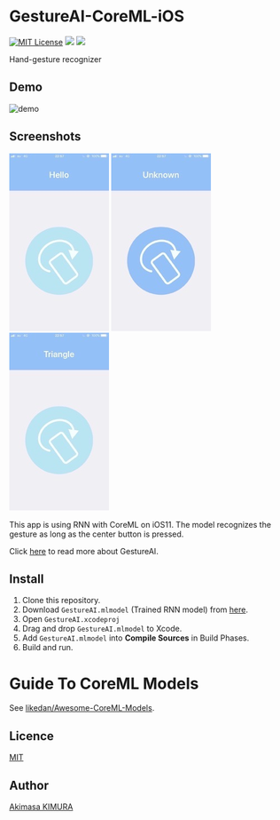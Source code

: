 # GestureAI-CoreML-iOS

[![MIT License](http://img.shields.io/badge/license-MIT-blue.svg?style=flat)](LICENSE) ![](https://img.shields.io/badge/platform-iOS-red.svg) ![](https://img.shields.io/badge/language-Swift%204.x-orange.svg) 

Hand-gesture recognizer

## Demo

![demo](images/demo.gif)

## Screenshots

![screenshot-01](images/screenshot-01.jpg) ![screenshot-02](images/screenshot-02.jpg) ![screenshot-03](images/screenshot-03.jpg)

This app is using RNN with CoreML on iOS11. The model recognizes the gesture as long as the center button is pressed.

Click [here](https://github.com/akimach/GestureAI) to read more about GestureAI.

## Install

1. Clone this repository.
2. Download `GestureAI.mlmodel` (Trained RNN model) from [here](https://goo.gl/avdMjD).
3. Open `GestureAI.xcodeproj`
4. Drag and drop `GestureAI.mlmodel` to Xcode.
5. Add `GestureAI.mlmodel` into **Compile Sources** in Build Phases.
6. Build and run.

# Guide To CoreML Models

See [likedan/Awesome-CoreML-Models](https://github.com/likedan/Awesome-CoreML-Models).

## Licence

[MIT](https://github.com/akimach/GestureAI-iOS/blob/master/LICENSE)

## Author

[Akimasa KIMURA](https://github.com/akimach)

